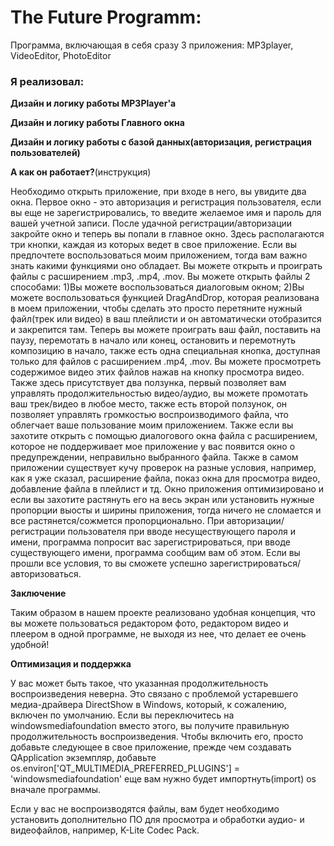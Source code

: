 # **The Future Programm:**

Программа, включающая в себя сразу 3 приложения: MP3player, VideoEditor, PhotoEditor

### **Я реализовал:**

**Дизайн и логику работы MP3Player'а**

**Дизайн и логику работы Главного окна**

**Дизайн и логику работы с базой данных(авторизация, регистрация пользователей)**


**А как он работает?**(инструкция)

Необходимо открыть приложение, при входе в него, вы увидите два окна. Первое окно - это авторизация и регистрация пользователя, если вы еще не зарегистрировались, то введите желаемое имя и пароль для вашей учетной записи. После удачной регистрации/авторизации закройте окно и теперь вы попали в главное окно. Здесь располагаются три кнопки, каждая из которых ведет в свое приложение. Если вы предпочтете воспользоваться моим приложением, тогда вам важно знать какими функциями оно обладает. Вы можете открыть и проиграть файлы с расширением .mp3, .mp4, .mov. Вы можете открыть файлы 2 способами: 1)Вы можете воспользоваться диалоговым окном; 2)Вы можете воспользоваться функцией DragAndDrop, которая реализована в моем приложении, чтобы сделать это просто перетяните нужный файл(трек или видео) в ваш плейлисти и он автоматически отобразится и закрепится там. Теперь вы можете проиграть ваш файл, поставить на паузу, перемотать в начало или конец, остановить и перемотнуть композицию в начало, также есть одна специальная кнопка, доступная только для файлов с расширением .mp4, .mov. Вы можете просмотреть содержимое видео этих файлов нажав на кнопку просмотра видео. Также здесь присутствует два ползунка, первый позволяет вам управлять продолжительностью видео/аудио, вы можете промотать ваш трек/видео в любое место, также есть второй ползунок, он позволяет управлять громкостью воспроизводимого файла, что облегчает ваше пользование моим приложением. Также если вы захотите открыть с помощью диалогового окна файла с расширением, которое не поддерживает мое приложение у вас появится окно о предупреждении, неправильно выбранного файла. Также в самом приложении существует кучу проверок на разные условия, например, как я уже сказал, расширение файла, показ окна для просмотра видео, добавление файла в плейлист и тд. Окно приложения оптимизировано и если вы захотите растянуть его на весь экран или установить нужные пропорции выосты и ширины приложения, тогда ничего не сломается и все растянется/сожмется пропорционально. При авторизации/регистрации пользователя при вводе несуществующего пароля и имени, программа попросит вас зарегистрироваться, при вводе существующего имени, программа сообщим вам об этом. Если вы прошли все условия, то вы сможете успешно зарегистрироваться/авторизоваться.

**Заключение**

Таким образом в нашем проекте реализовано удобная концепция, что вы можете пользоваться редактором фото, редактором видео и плеером в одной программе, не выходя из нее, что делает ее очень удобной!

**Оптимизация и поддержка**

У вас может быть такое, что указанная продолжительность воспроизведения неверна. Это связано с проблемой устаревшего медиа-драйвера DirectShow в Windows, который, к сожалению, включен по умолчанию. Если вы переключитесь на windowsmediafoundation вместо этого, вы получите правильную продолжительность воспроизведения. Чтобы включить его, просто добавьте следующее в свое приложение, прежде чем создавать QApplication экземпляр, добавьте os.environ['QT_MULTIMEDIA_PREFERRED_PLUGINS'] = 'windowsmediafoundation' еще вам нужно будет импортнуть(import) os вначале программы.

Если у вас не воспроизводятся файлы, вам будет необходимо установить дополнительно ПО для просмотра и обработки аудио- и видеофайлов, например, K-Lite Codec Pack.
